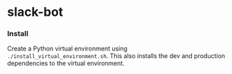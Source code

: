 slack-bot
==============================

### Install
Create a Python virtual environment using `./install_virtual_environment.sh`. This
also installs the dev and production dependencies to the virtual environment.